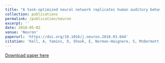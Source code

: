 ```yaml
---
title: "A task-optimized neural network replicates human auditory behavior, predicts brain responses, and reveals a cortical processing hierarchy"
collection: publications
permalink: /publication/neuron
excerpt: ''
date: 2018-05-02
venue: 'Neuron'
paperurl: 'https://doi.org/10.1016/j.neuron.2018.03.044'
citation: 'Kell, A, Yamins, D, Shook, E, Norman-Haignere, S, McDermott J. (2018). &quot;A task-optimized neural network replicates human auditory behavior, predicts brain responses, and reveals a cortical processing hierarchy.&quot; <i>Neuron 1</i>. 1(1).'
---
```


[Download paper here](http://mcdermottlab.mit.edu/papers/Kell_etal_2018_DNN_auditory_cortex.pdf)
